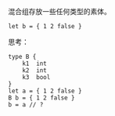 混合组存放一些任何类型的素体。

```
let b = { 1 2 false }
```



思考：

```
type B {
	k1	int
	k2	int
	k3	bool
}
let a = { 1 2 false }
B b = { 1 2 false }
b = a // ?
```

